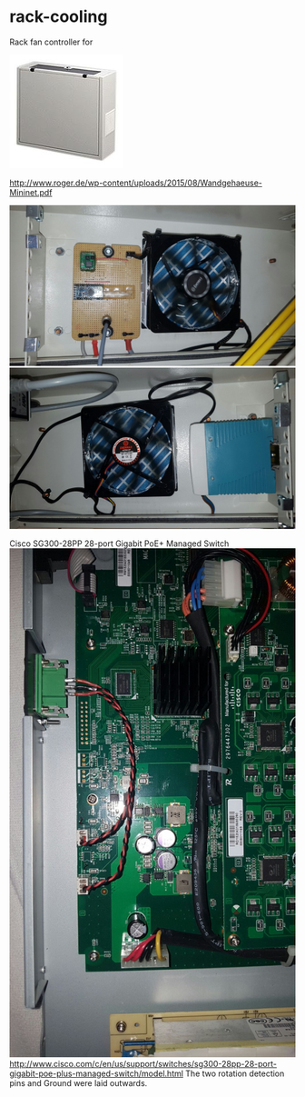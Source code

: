 # rack-cooling
Rack fan controller for 

![image](https://raw.githubusercontent.com/mbr1989/rack-cooling/master/pics/219SjhDcERL.jpg)

http://www.roger.de/wp-content/uploads/2015/08/Wandgehaeuse-Mininet.pdf

![image](https://raw.githubusercontent.com/mbr1989/rack-cooling/master/pics/IMG-20160804-WA0006.jpg)
![image](https://raw.githubusercontent.com/mbr1989/rack-cooling/master/pics/IMG-20160804-WA0008.jpg)

Cisco SG300-28PP 28-port Gigabit PoE+ Managed Switch
![image](https://raw.githubusercontent.com/mbr1989/rack-cooling/master/pics/IMG-20160804-WA0017.jpg)
http://www.cisco.com/c/en/us/support/switches/sg300-28pp-28-port-gigabit-poe-plus-managed-switch/model.html
The two rotation detection pins and Ground were laid outwards.

